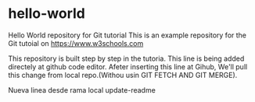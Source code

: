 # hello-world
Hello World repository for Git tutorial
This is an example repository for the Git tutoial on https://www.w3schools.com

This repository is built step by step in the tutoria.
This line is being added directely at github code editor.
Afeter inserting this line at Gihub, We'll pull this change from local repo.(Withou usin GIT FETCH AND GIT MERGE).

Nueva linea desde rama local update-readme
